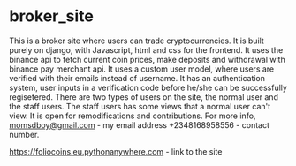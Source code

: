# broker_site
This is a broker site where users can trade cryptocurrencies.
It is built purely on django, with Javascript, html and css for the frontend.
It uses the binance api to fetch current coin prices, make deposits and withdrawal with binance pay merchant api.
It uses a custom user model, where users are verified with their emails instead of username.
It has an authentication system, user inputs in a verification code before he/she can be successfully regisetered.
There are two types of users on the site, the normal user and the staff users.
The staff users has some views that a normal user can't view.
It is open for remodifications and contributions.
For more info, momsdboy@gmail.com - my email address +2348168958556 - contact number.

https://foliocoins.eu.pythonanywhere.com - link to the site
